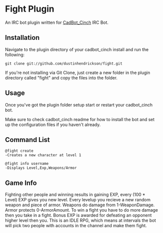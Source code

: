 Fight Plugin
====

An IRC bot plugin written for [CadBot_Cinch](https://github.com/cadwallion/cadbot_cinch) IRC Bot.

Installation
----
Navigate to the plugin directory of your cadbot_cinch install and run the following:

```
git clone git://github.com/dustinhendrickson/fight.git
```

If you're not installing via Git Clone, just create a new folder in the plugin directory called "fight" and copy the files into the folder.

Usage
----

Once you've got the plugin folder setup start or restart your cadbot_cinch bot.

Make sure to check cadbot_cinch readme for how to install the bot and set up the configuration files if you haven't already.

Command List
----

```
@fight create 
-Creates a new character at level 1

@fight info username
-Displays Level,Exp,Weapons/Armor
```

Game Info
----

Fighting other people and winning results in gaining EXP, every (100 * Level) EXP gives you new level. Every levelup you recieve a new random weapon and piece of armor. Weapons do damage from 1-WeaponDamage. Armor protects 0-ArmorAmount. To win a fight you have to do more damage then you take in a fight. Bonus EXP is awarded for defeating an opponent higher level then you. This is an IDLE RPG, which means at intervals the bot will pick two people with accounts in the channel and make them fight.
